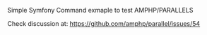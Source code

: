 Simple Symfony Command exmaple to test AMPHP/PARALLELS

Check discussion at: https://github.com/amphp/parallel/issues/54


